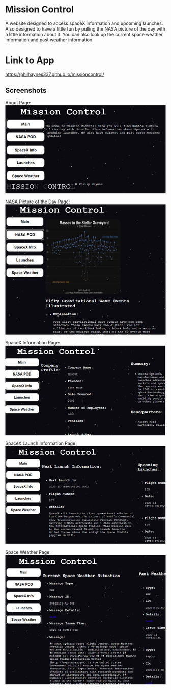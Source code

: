 # Mission Control

A website designed to access spaceX information and upcoming launches. Also designed to have a little fun by pulling the NASA
picture of the day with a little information about it. You can also look up the current space weather information and past weather
information.

# Link to App
https://philhaynes337.github.io/missioncontrol/

## Screenshots

About Page:
![about](screenshots/about_page.JPG)

NASA Picture of the Day Page:
![NASAPOD](screenshots/nasa_pod.JPG)

SpaceX Information Page:
![SpaceXInfo](screenshots/spacex_info.JPG)

SpaceX Launch Information Page:
![SpaceXLaunch](screenshots/launches_page.JPG)

Space Weather Page:
![SpaceWeather](screenshots/weather_page.JPG)


